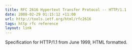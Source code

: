 ```yaml
---
title: RFC 2616 Hypertext Transfer Protocol -- HTTP/1.1
date: 2008-02-29 01:15:12 +11:00
url: http://tools.ietf.org/html/rfc2616
tags: http rfc reference
layout: link
---
```

Specification for HTTP/1.1 from June 1999, HTML formatted.

